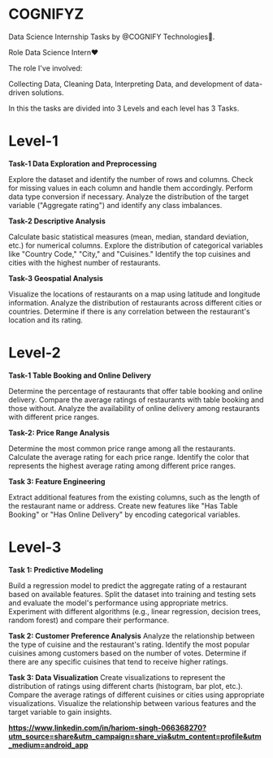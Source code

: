 # COGNIFYZ
Data Science Internship Tasks by @COGNIFY Technologies🎉.

Role Data Science Intern❤️

The role I've involved:

Collecting Data, Cleaning Data, Interpreting Data, and development of data-driven solutions.

In this the tasks are divided into 3 Levels and each level has 3 Tasks.

# Level-1

**Task-1 Data Exploration and Preprocessing**

Explore the dataset and identify the number of rows and columns.
Check for missing values in each column and handle them accordingly.
Perform data type conversion if necessary. Analyze the distribution of the target variable ("Aggregate rating") and identify any class imbalances.

**Task-2 Descriptive Analysis**

Calculate basic statistical measures (mean, median, standard deviation, etc.) for numerical columns.
Explore the distribution of categorical
variables like "Country Code," "City," and "Cuisines." Identify the top cuisines and cities with the highest number of restaurants.

**Task-3 Geospatial Analysis**

Visualize the locations of restaurants on a map using latitude and longitude information.
Analyze the distribution of restaurants across different cities or countries. Determine if there is any correlation between the restaurant's location and its rating.

# Level-2
**Task-1 Table Booking and Online Delivery**

Determine the percentage of restaurants that offer table booking and online delivery.
Compare the average ratings of restaurants with table booking and those without.
Analyze the availability of online delivery among restaurants with different price ranges.

**Task-2: Price Range Analysis**

Determine the most common price range among all the restaurants.
Calculate the average rating for each price range. Identify the color that represents the highest average rating among different price ranges.

**Task 3: Feature Engineering**

Extract additional features from the existing columns, such as the length of the restaurant name or address.
Create new features like "Has Table Booking" or "Has Online Delivery" by encoding categorical variables.

# Level-3
**Task 1: Predictive Modeling**

Build a regression model to predict the aggregate rating of a restaurant based on available features. Split the dataset into training and testing sets and evaluate the model's performance using appropriate metrics.
Experiment with different algorithms (e.g., linear regression, decision trees, random forest) and compare their performance.

**Task 2: Customer Preference Analysis**
Analyze the relationship between the type of cuisine and the restaurant's rating.
Identify the most popular cuisines among customers based on the number of votes.
Determine if there are any specific cuisines that tend to receive higher ratings.

**Task 3: Data Visualization**
Create visualizations to represent the distribution of ratings using different charts (histogram, bar plot, etc.).
Compare the average ratings of different cuisines or cities using appropriate visualizations.
Visualize the relationship between various features and the target variable to gain insights.


**https://www.linkedin.com/in/hariom-singh-066368270?utm_source=share&utm_campaign=share_via&utm_content=profile&utm_medium=android_app**
